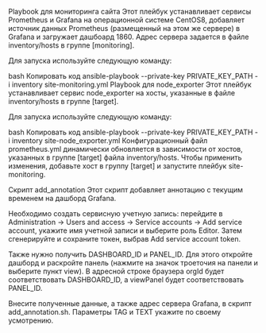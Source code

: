 Playbook для мониторинга сайта
Этот плейбук устанавливает сервисы Prometheus и Grafana на операционной системе CentOS8, добавляет источник данных Prometheus (размещенный на этом же сервере) в Grafana и загружает дашбоард 1860. Адрес сервера задается в файле inventory/hosts в группе [monitoring].

Для запуска используйте следующую команду:

bash
Копировать код
ansible-playbook --private-key PRIVATE_KEY_PATH -i inventory site-monitoring.yml
Playbook для node_exporter
Этот плейбук устанавливает сервис node_exporter на хосты, указанные в файле inventory/hosts в группе [target].

Для запуска используйте следующую команду:

bash
Копировать код
ansible-playbook --private-key PRIVATE_KEY_PATH -i inventory site-node_exporter.yml
Конфигурационный файл prometheus.yml динамически обновляется в зависимости от хостов, указанных в группе [target] файла inventory/hosts. Чтобы применить изменения, добавьте хост в группу [target] и запустите плейбук site-monitoring.

Скрипт add_annotation
Этот скрипт добавляет аннотацию с текущим временем на дашборд Grafana.

Необходимо создать сервисную учетную запись: перейдите в Administration -> Users and access -> Service accounts -> Add service account, укажите имя учетной записи и выберите роль Editor. Затем сгенерируйте и сохраните токен, выбрав Add service account token.

Также нужно получить DASHBOARD_ID и PANEL_ID. Для этого откройте дашборд и раскройте панель (нажмите на значок троеточия на панели и выберите пункт view). В адресной строке браузера orgId будет соответствовать DASHBOARD_ID, а viewPanel будет соответствовать PANEL_ID.

Внесите полученные данные, а также адрес сервера Grafana, в скрипт add_annotation.sh. Параметры TAG и TEXT укажите по своему усмотрению.